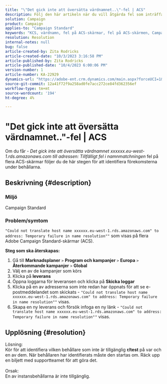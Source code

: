 ```yaml
---
title: "\"Det gick inte att översätta värdnamnet..\"-fel | ACS"
description: Följ den här artikeln när du vill åtgärda fel som inträffar på flera Adobe Campaign Standard-skärmar
solution: Campaign
product: Campaign
applies-to: "Campaign Standard"
keywords: "KCS, värdnamn, fel på ACS-skärmar, fel på ACS-skärmen, Campaign Standard"
resolution: Resolution
internal-notes: null
bug: false
article-created-by: Zita Rodricks
article-created-date: "10/3/2023 3:16:58 PM"
article-published-by: Zita Rodricks
article-published-date: "10/4/2023 6:00:06 PM"
version-number: 1
article-number: KA-22929
dynamics-url: "https://adobe-ent.crm.dynamics.com/main.aspx?forceUCI=1&pagetype=entityrecord&etn=knowledgearticle&id=f94f75df-ff61-ee11-be6e-6045bd006268"
source-git-commit: 12a41f72f9a258ad0fe7acc272ce84fd362356ef
workflow-type: tm+mt
source-wordcount: '194'
ht-degree: 4%

---
```


# &quot;Det gick inte att översätta värdnamnet..&quot;-fel | ACS


Om du får - *Det gick inte att översätta värdnamnet xxxxxx.eu-west-1.rds.amazonaws.com till adressen: Tillfälligt fel i namnmatchningen* fel på flera ACS-skärmar följer du de här stegen för att identifiera förekomsterna under behållarna.

## Beskrivning {#description}


### <b>Miljö</b>

Campaign Standard



### <b>Problem/symtom</b>

`"Could not translate host name xxxxxx.eu-west-1.rds.amazonaws.com" to address: Temporary failure in name resolution""` som visas på flera Adobe Campaign Standard-skärmar (ACS).

<b>Steg som ska återskapas:</b>

1. Gå till <b>Marknadsplaner</b> `>`  <b>Program och kampanjer</b> `>`  <b>Europa</b> `>`  <b>Återkommande kampanjer</b> `>`  <b>Global</b>
2. Välj en av de kampanjer som körs
3. Klicka på <b>leverans</b>
4. Öppna loggarna för leveransen och klicka på <b>Skicka loggar</b>
5. Klicka på en av adresserna som inte redan har öppnats för att se e-postmeddelandet som skickats - `"Could not translate host name xxxxxx.eu-west-1.rds.amazonaws.com" to address: Temporary failure in name resolution""` visas.
6. Skapa en ny leverans och försök infoga en ny länk - `"Could not translate host name xxxxxx.eu-west-1.rds.amazonaws.com" to address: Temporary failure in name resolution""` visas.



## Upplösning {#resolution}

Lösning:<br>
Kör för att identifiera vilken behållare som inte är tillgänglig <b>r/test</b> på var och en av dem.
När behållaren har identifierats måste den startas om. Räck upp en biljett med supportteamet för att göra det.
<br><br>Orsak:<br>
En av instansbehållarna är inte tillgänglig.
